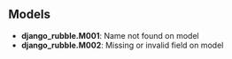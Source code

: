 ## Models

- __django_rubble.M001__: Name not found on model
- __django_rubble.M002__: Missing or invalid field on model

